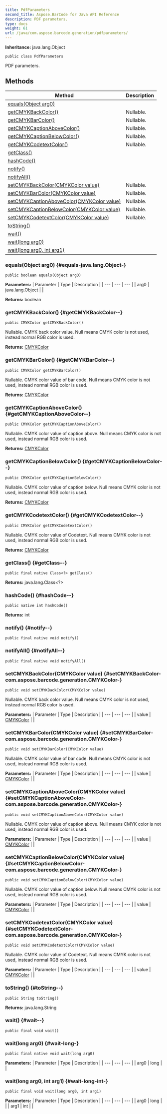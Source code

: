 ```yaml
---
title: PdfParameters
second_title: Aspose.BarCode for Java API Reference
description: PDF parameters.
type: docs
weight: 61
url: /java/com.aspose.barcode.generation/pdfparameters/
---
```

**Inheritance:**
java.lang.Object
```
public class PdfParameters
```

PDF parameters.
## Methods

| Method | Description |
| --- | --- |
| [equals(Object arg0)](#equals-java.lang.Object-) |  |
| [getCMYKBackColor()](#getCMYKBackColor--) | Nullable. |
| [getCMYKBarColor()](#getCMYKBarColor--) | Nullable. |
| [getCMYKCaptionAboveColor()](#getCMYKCaptionAboveColor--) | Nullable. |
| [getCMYKCaptionBelowColor()](#getCMYKCaptionBelowColor--) | Nullable. |
| [getCMYKCodetextColor()](#getCMYKCodetextColor--) | Nullable. |
| [getClass()](#getClass--) |  |
| [hashCode()](#hashCode--) |  |
| [notify()](#notify--) |  |
| [notifyAll()](#notifyAll--) |  |
| [setCMYKBackColor(CMYKColor value)](#setCMYKBackColor-com.aspose.barcode.generation.CMYKColor-) | Nullable. |
| [setCMYKBarColor(CMYKColor value)](#setCMYKBarColor-com.aspose.barcode.generation.CMYKColor-) | Nullable. |
| [setCMYKCaptionAboveColor(CMYKColor value)](#setCMYKCaptionAboveColor-com.aspose.barcode.generation.CMYKColor-) | Nullable. |
| [setCMYKCaptionBelowColor(CMYKColor value)](#setCMYKCaptionBelowColor-com.aspose.barcode.generation.CMYKColor-) | Nullable. |
| [setCMYKCodetextColor(CMYKColor value)](#setCMYKCodetextColor-com.aspose.barcode.generation.CMYKColor-) | Nullable. |
| [toString()](#toString--) |  |
| [wait()](#wait--) |  |
| [wait(long arg0)](#wait-long-) |  |
| [wait(long arg0, int arg1)](#wait-long-int-) |  |
### equals(Object arg0) {#equals-java.lang.Object-}
```
public boolean equals(Object arg0)
```




**Parameters:**
| Parameter | Type | Description |
| --- | --- | --- |
| arg0 | java.lang.Object |  |

**Returns:**
boolean
### getCMYKBackColor() {#getCMYKBackColor--}
```
public CMYKColor getCMYKBackColor()
```


Nullable. CMYK back color value. Null means CMYK color is not used, instead normal RGB color is used.

**Returns:**
[CMYKColor](../../com.aspose.barcode.generation/cmykcolor)
### getCMYKBarColor() {#getCMYKBarColor--}
```
public CMYKColor getCMYKBarColor()
```


Nullable. CMYK color value of bar code. Null means CMYK color is not used, instead normal RGB color is used.

**Returns:**
[CMYKColor](../../com.aspose.barcode.generation/cmykcolor)
### getCMYKCaptionAboveColor() {#getCMYKCaptionAboveColor--}
```
public CMYKColor getCMYKCaptionAboveColor()
```


Nullable. CMYK color value of caption above. Null means CMYK color is not used, instead normal RGB color is used.

**Returns:**
[CMYKColor](../../com.aspose.barcode.generation/cmykcolor)
### getCMYKCaptionBelowColor() {#getCMYKCaptionBelowColor--}
```
public CMYKColor getCMYKCaptionBelowColor()
```


Nullable. CMYK color value of caption below. Null means CMYK color is not used, instead normal RGB color is used.

**Returns:**
[CMYKColor](../../com.aspose.barcode.generation/cmykcolor)
### getCMYKCodetextColor() {#getCMYKCodetextColor--}
```
public CMYKColor getCMYKCodetextColor()
```


Nullable. CMYK color value of Codetext. Null means CMYK color is not used, instead normal RGB color is used.

**Returns:**
[CMYKColor](../../com.aspose.barcode.generation/cmykcolor)
### getClass() {#getClass--}
```
public final native Class<?> getClass()
```




**Returns:**
java.lang.Class<?>
### hashCode() {#hashCode--}
```
public native int hashCode()
```




**Returns:**
int
### notify() {#notify--}
```
public final native void notify()
```




### notifyAll() {#notifyAll--}
```
public final native void notifyAll()
```




### setCMYKBackColor(CMYKColor value) {#setCMYKBackColor-com.aspose.barcode.generation.CMYKColor-}
```
public void setCMYKBackColor(CMYKColor value)
```


Nullable. CMYK back color value. Null means CMYK color is not used, instead normal RGB color is used.

**Parameters:**
| Parameter | Type | Description |
| --- | --- | --- |
| value | [CMYKColor](../../com.aspose.barcode.generation/cmykcolor) |  |

### setCMYKBarColor(CMYKColor value) {#setCMYKBarColor-com.aspose.barcode.generation.CMYKColor-}
```
public void setCMYKBarColor(CMYKColor value)
```


Nullable. CMYK color value of bar code. Null means CMYK color is not used, instead normal RGB color is used.

**Parameters:**
| Parameter | Type | Description |
| --- | --- | --- |
| value | [CMYKColor](../../com.aspose.barcode.generation/cmykcolor) |  |

### setCMYKCaptionAboveColor(CMYKColor value) {#setCMYKCaptionAboveColor-com.aspose.barcode.generation.CMYKColor-}
```
public void setCMYKCaptionAboveColor(CMYKColor value)
```


Nullable. CMYK color value of caption above. Null means CMYK color is not used, instead normal RGB color is used.

**Parameters:**
| Parameter | Type | Description |
| --- | --- | --- |
| value | [CMYKColor](../../com.aspose.barcode.generation/cmykcolor) |  |

### setCMYKCaptionBelowColor(CMYKColor value) {#setCMYKCaptionBelowColor-com.aspose.barcode.generation.CMYKColor-}
```
public void setCMYKCaptionBelowColor(CMYKColor value)
```


Nullable. CMYK color value of caption below. Null means CMYK color is not used, instead normal RGB color is used.

**Parameters:**
| Parameter | Type | Description |
| --- | --- | --- |
| value | [CMYKColor](../../com.aspose.barcode.generation/cmykcolor) |  |

### setCMYKCodetextColor(CMYKColor value) {#setCMYKCodetextColor-com.aspose.barcode.generation.CMYKColor-}
```
public void setCMYKCodetextColor(CMYKColor value)
```


Nullable. CMYK color value of Codetext. Null means CMYK color is not used, instead normal RGB color is used.

**Parameters:**
| Parameter | Type | Description |
| --- | --- | --- |
| value | [CMYKColor](../../com.aspose.barcode.generation/cmykcolor) |  |

### toString() {#toString--}
```
public String toString()
```




**Returns:**
java.lang.String
### wait() {#wait--}
```
public final void wait()
```




### wait(long arg0) {#wait-long-}
```
public final native void wait(long arg0)
```




**Parameters:**
| Parameter | Type | Description |
| --- | --- | --- |
| arg0 | long |  |

### wait(long arg0, int arg1) {#wait-long-int-}
```
public final void wait(long arg0, int arg1)
```




**Parameters:**
| Parameter | Type | Description |
| --- | --- | --- |
| arg0 | long |  |
| arg1 | int |  |


